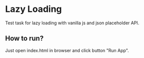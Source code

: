 # Lazy Loading

Test task for lazy loading with vanilla js and json placeholder API.

## How to run?

Just open index.html in browser and click button "Run App".

